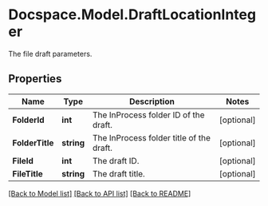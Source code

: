 # Docspace.Model.DraftLocationInteger
The file draft parameters.

## Properties

Name | Type | Description | Notes
------------ | ------------- | ------------- | -------------
**FolderId** | **int** | The InProcess folder ID of the draft. | [optional] 
**FolderTitle** | **string** | The InProcess folder title of the draft. | [optional] 
**FileId** | **int** | The draft ID. | [optional] 
**FileTitle** | **string** | The draft title. | [optional] 

[[Back to Model list]](../README.md#documentation-for-models) [[Back to API list]](../README.md#documentation-for-api-endpoints) [[Back to README]](../README.md)

